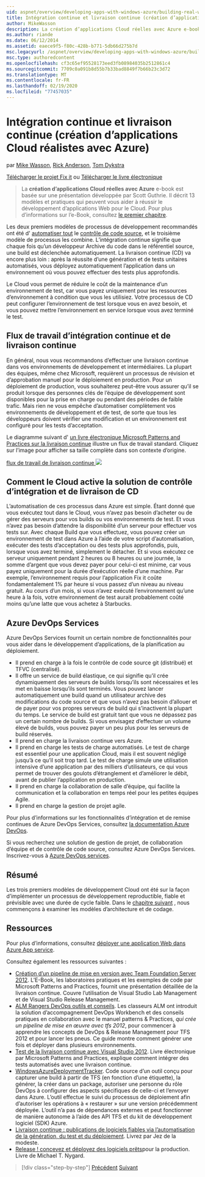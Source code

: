 ```yaml
---
uid: aspnet/overview/developing-apps-with-windows-azure/building-real-world-cloud-apps-with-windows-azure/continuous-integration-and-continuous-delivery
title: Intégration continue et livraison continue (création d’applications Cloud réalistes avec Azure) | Microsoft Docs
author: MikeWasson
description: La création d’applications Cloud réelles avec Azure e-book est basée sur une présentation développée par Scott Guthrie. Il décrit 13 modèles et pratiques qui peuvent le faire...
ms.author: riande
ms.date: 06/12/2014
ms.assetid: eaece9f5-f80c-428b-b771-5db66d275b7d
msc.legacyurl: /aspnet/overview/developing-apps-with-windows-azure/building-real-world-cloud-apps-with-windows-azure/continuous-integration-and-continuous-delivery
msc.type: authoredcontent
ms.openlocfilehash: cf3c65ef95528173eed3fb08984035b2512861c4
ms.sourcegitcommit: 7709c0a091b8d55b7b33bad8849f7b66b23c3d72
ms.translationtype: MT
ms.contentlocale: fr-FR
ms.lasthandoff: 02/19/2020
ms.locfileid: "77457035"
---
```

# <a name="continuous-integration-and-continuous-delivery-building-real-world-cloud-apps-with-azure"></a>Intégration continue et livraison continue (création d’applications Cloud réalistes avec Azure)

par [Mike Wasson](https://github.com/MikeWasson), [Rick Anderson](https://twitter.com/RickAndMSFT), [Tom Dykstra](https://github.com/tdykstra)

[Télécharger le projet Fix it](https://code.msdn.microsoft.com/Fix-It-app-for-Building-cdd80df4) ou [Télécharger le livre électronique](https://blogs.msdn.com/b/microsoft_press/archive/2014/07/23/free-ebook-building-cloud-apps-with-microsoft-azure.aspx)

> La **création d’applications Cloud réelles avec Azure** e-book est basée sur une présentation développée par Scott Guthrie. Il décrit 13 modèles et pratiques qui peuvent vous aider à réussir le développement d’applications Web pour le Cloud. Pour plus d’informations sur l’e-Book, consultez [le premier chapitre](introduction.md).

Les deux premiers modèles de processus de développement recommandés ont été d' [automatiser tout](automate-everything.md) le [contrôle de code source](source-control.md), et le troisième modèle de processus les combine. L’intégration continue signifie que chaque fois qu’un développeur Archive du code dans le référentiel source, une build est déclenchée automatiquement. La livraison continue (CD) va encore plus loin : après la réussite d’une génération et de tests unitaires automatisés, vous déployez automatiquement l’application dans un environnement où vous pouvez effectuer des tests plus approfondis.

Le Cloud vous permet de réduire le coût de la maintenance d’un environnement de test, car vous payez uniquement pour les ressources d’environnement à condition que vous les utilisiez. Votre processus de CD peut configurer l’environnement de test lorsque vous en avez besoin, et vous pouvez mettre l’environnement en service lorsque vous avez terminé le test.

## <a name="continuous-integration-and-continuous-delivery-workflow"></a>Flux de travail d’intégration continue et de livraison continue

En général, nous vous recommandons d’effectuer une livraison continue dans vos environnements de développement et intermédiaires. La plupart des équipes, même chez Microsoft, requièrent un processus de révision et d’approbation manuel pour le déploiement en production. Pour un déploiement de production, vous souhaiterez peut-être vous assurer qu’il se produit lorsque des personnes clés de l’équipe de développement sont disponibles pour la prise en charge ou pendant des périodes de faible trafic. Mais rien ne vous empêche d’automatiser complètement vos environnements de développement et de test, de sorte que tous les développeurs doivent vérifier une modification et un environnement est configuré pour les tests d’acceptation.

Le diagramme suivant d' [un livre électronique Microsoft Patterns and Practices sur la livraison continue](https://aka.ms/ReleasePipeline) illustre un flux de travail standard. Cliquez sur l’image pour afficher sa taille complète dans son contexte d’origine.

[flux de travail de livraison continue ![](continuous-integration-and-continuous-delivery/_static/image1.png)](https://msdn.microsoft.com/library/dn449955.aspx)

## <a name="how-the-cloud-enables-cost-effective-ci-and-cd"></a>Comment le Cloud active la solution de contrôle d’intégration et de livraison de CD

L’automatisation de ces processus dans Azure est simple. Étant donné que vous exécutez tout dans le Cloud, vous n’avez pas besoin d’acheter ou de gérer des serveurs pour vos builds ou vos environnements de test. Et vous n’avez pas besoin d’attendre la disponibilité d’un serveur pour effectuer vos tests sur. Avec chaque Build que vous effectuez, vous pouvez créer un environnement de test dans Azure à l’aide de votre script d’automatisation, exécuter des tests d’acceptation ou des tests plus approfondis, puis, lorsque vous avez terminé, simplement le détacher. Et si vous exécutez ce serveur uniquement pendant 2 heures ou 8 heures ou une journée, la somme d’argent que vous devez payer pour celui-ci est minime, car vous payez uniquement pour la durée d’exécution réelle d’une machine. Par exemple, l’environnement requis pour l’application Fix it coûte fondamentalement 1% par heure si vous passez d’un niveau au niveau gratuit. Au cours d’un mois, si vous n’avez exécuté l’environnement qu’une heure à la fois, votre environnement de test aurait probablement coûté moins qu’une latte que vous achetez à Starbucks.

## <a name="azure-devops-services"></a>Azure DevOps Services 

Azure DevOps Services fournit un certain nombre de fonctionnalités pour vous aider dans le développement d’applications, de la planification au déploiement.

- Il prend en charge à la fois le contrôle de code source git (distribué) et TFVC (centralisé).
- Il offre un service de build élastique, ce qui signifie qu’il crée dynamiquement des serveurs de builds lorsqu’ils sont nécessaires et les met en baisse lorsqu’ils sont terminés. Vous pouvez lancer automatiquement une build quand un utilisateur archive des modifications du code source et que vous n’avez pas besoin d’allouer et de payer pour vos propres serveurs de build qui s’inactivent la plupart du temps. Le service de build est gratuit tant que vous ne dépassez pas un certain nombre de builds. Si vous envisagez d’effectuer un volume élevé de builds, vous pouvez payer un peu plus pour les serveurs de build réservés.
- Il prend en charge la livraison continue vers Azure.
- Il prend en charge les tests de charge automatisés. Le test de charge est essentiel pour une application Cloud, mais il est souvent négligé jusqu’à ce qu’il soit trop tard. Le test de charge simule une utilisation intensive d’une application par des milliers d’utilisateurs, ce qui vous permet de trouver des goulots d’étranglement et d’améliorer le débit, avant de publier l’application en production.
- Il prend en charge la collaboration de salle d’équipe, qui facilite la communication et la collaboration en temps réel pour les petites équipes Agile.
- Il prend en charge la gestion de projet agile.

Pour plus d’informations sur les fonctionnalités d’intégration et de remise continues de Azure DevOps Services, consultez [la documentation Azure DevOps](/azure/devops/index).

Si vous recherchez une solution de gestion de projet, de collaboration d’équipe et de contrôle de code source, consultez Azure DevOps Services. Inscrivez-vous à [Azure DevOps services](https://dev.azure.com/).

## <a name="summary"></a>Résumé

Les trois premiers modèles de développement Cloud ont été sur la façon d’implémenter un processus de développement reproductible, fiable et prévisible avec une durée de cycle faible. Dans le [chapitre suivant](web-development-best-practices.md) , nous commençons à examiner les modèles d’architecture et de codage.

## <a name="resources"></a>Ressources

Pour plus d’informations, consultez [déployer une application Web dans Azure App service](https://azure.microsoft.com/documentation/articles/web-sites-deploy/).

Consultez également les ressources suivantes :

- [Création d’un pipeline de mise en version avec Team Foundation Server 2012](https://aka.ms/ReleasePipeline). L’E-Book, les laboratoires pratiques et les exemples de code par Microsoft Patterns and Practices, fournit une présentation détaillée de la livraison continue. Couvre l’utilisation de Visual Studio Lab Management et de Visual Studio Release Management.
- [ALM Rangers DevOps outils et conseils](https://aka.ms/vsarsolutions/). Les classeurs ALM ont introduit la solution d’accompagnement DevOps Workbench et des conseils pratiques en collaboration avec le manuel patterns &amp; Practices, *qui crée un pipeline de mise en œuvre avec tfs 2012*, pour commencer à apprendre les concepts de DevOps &amp; Release Management pour TFS 2012 et pour lancer les pneus. Ce guide montre comment générer une fois et déployer dans plusieurs environnements.
- [Test de la livraison continue avec Visual Studio 2012](https://msdn.microsoft.com/library/jj159345.aspx). Livre électronique par Microsoft Patterns and Practices, explique comment intégrer des tests automatisés avec une livraison continue.
- [WindowsAzureDeploymentTracker](https://github.com/RyanTBerry/WindowsAzureDeploymentTracker). Code source d’un outil conçu pour capturer une build à partir de TFS (en fonction d’une étiquette), la générer, la créer dans un package, autoriser une personne du rôle DevOps à configurer des aspects spécifiques de celle-ci et l’envoyer dans Azure. L’outil effectue le suivi du processus de déploiement afin d’autoriser les opérations à « restaurer » sur une version précédemment déployée. L’outil n’a pas de dépendances externes et peut fonctionner de manière autonome à l’aide des API TFS et du kit de développement logiciel (SDK) Azure.
- [Livraison continue : publications de logiciels fiables via l’automatisation de la génération, du test et du déploiement](https://www.amazon.com/Continuous-Delivery-Deployment-Automation-Addison-Wesley/dp/0321601912/ref=sr_1_1?s=books&amp;ie=UTF8&amp;qid=1377126361). Livrez par Jez de la modeste.
- [Release ! concevez et déployez des logiciels prêts](https://www.amazon.com/Release-It-Production-Ready-Pragmatic-Programmers/dp/0978739213)pour la production. Livre de Michael T. Nygard.

> [!div class="step-by-step"]
> [Précédent](source-control.md)
> [Suivant](web-development-best-practices.md)
